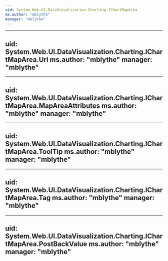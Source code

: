 ```yaml
---
uid: System.Web.UI.DataVisualization.Charting.IChartMapArea
ms.author: "mblythe"
manager: "mblythe"
---
```


---
uid: System.Web.UI.DataVisualization.Charting.IChartMapArea.Url
ms.author: "mblythe"
manager: "mblythe"
---

---
uid: System.Web.UI.DataVisualization.Charting.IChartMapArea.MapAreaAttributes
ms.author: "mblythe"
manager: "mblythe"
---

---
uid: System.Web.UI.DataVisualization.Charting.IChartMapArea.ToolTip
ms.author: "mblythe"
manager: "mblythe"
---

---
uid: System.Web.UI.DataVisualization.Charting.IChartMapArea.Tag
ms.author: "mblythe"
manager: "mblythe"
---

---
uid: System.Web.UI.DataVisualization.Charting.IChartMapArea.PostBackValue
ms.author: "mblythe"
manager: "mblythe"
---

